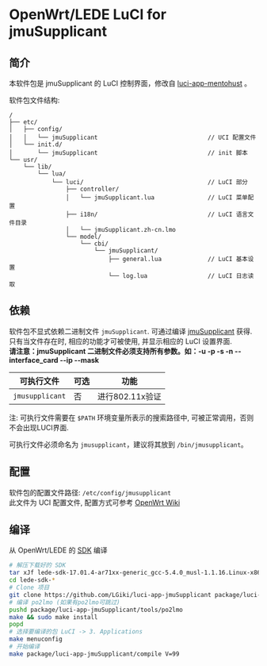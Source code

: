 OpenWrt/LEDE LuCI for jmuSupplicant
===

简介
---

本软件包是 jmuSupplicant 的 LuCI 控制界面，修改自 [luci-app-mentohust](https://github.com/BoringCat/luci-app-mentohust) 。

软件包文件结构:
```
/
├── etc/
│   ├── config/
│   │   └── jmuSupplicant                               // UCI 配置文件
│   └── init.d/
│       └── jmuSupplicant                               // init 脚本
└── usr/
    └── lib/
        └── lua/
            └── luci/                                   // LuCI 部分
                ├── controller/
                │   └── jmuSupplicant.lua               // LuCI 菜单配置
                ├── i18n/                               // LuCI 语言文件目录
                │   └── jmuSupplicant.zh-cn.lmo
                └── model/
                    └── cbi/
                        └── jmuSupplicant/
                            ├── general.lua             // LuCI 基本设置
                            └── log.lua                 // LuCI 日志读取
```

依赖
---

软件包不显式依赖二进制文件 `jmuSupplicant`.
可通过编译 [jmuSupplicant](https://github.com/ShanQincheng/jmuSupplicant) 获得.  
只有当文件存在时, 相应的功能才可被使用, 并显示相应的 LuCI 设置界面.  
**请注意：jmuSupplicant 二进制文件必须支持所有参数。如：-u -p -s -n --interface_card --ip --mask**  

 可执行文件  | 可选 | 功能        
 ------------|------|-------------
 `jmusupplicant` | 否   | 进行802.11x验证

注: 可执行文件需要在 `$PATH` 环境变量所表示的搜索路径中, 可被正常调用，否则不会出现LUCI界面.

可执行文件必须命名为 `jmusupplicant`，建议将其放到 `/bin/jmusupplicant`。

配置
---

软件包的配置文件路径: `/etc/config/jmusupplicant`  
此文件为 UCI 配置文件, 配置方式可参考 [OpenWrt Wiki][uci]  

编译
---

从 OpenWrt/LEDE 的 [SDK][openwrt-sdk] 编译  
```bash
# 解压下载好的 SDK
tar xJf lede-sdk-17.01.4-ar71xx-generic_gcc-5.4.0_musl-1.1.16.Linux-x86_64.tar.xz
cd lede-sdk-*
# Clone 项目
git clone https://github.com/LGiki/luci-app-jmuSupplicant package/luci-app-jmuSupplicant
# 编译 po2lmo (如果有po2lmo可跳过)
pushd package/luci-app-jmuSupplicant/tools/po2lmo
make && sudo make install
popd
# 选择要编译的包 LuCI -> 3. Applications
make menuconfig
# 开始编译
make package/luci-app-jmuSupplicant/compile V=99
```

[openwrt-sdk]: https://wiki.openwrt.org/doc/howto/obtain.firmware.sdk
[uci]: https://wiki.openwrt.org/doc/uci

